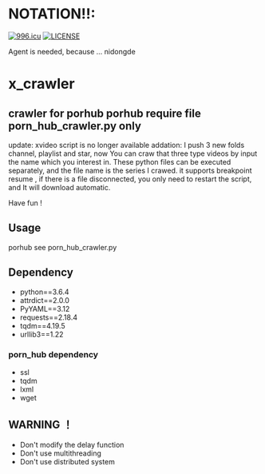 # NOTATION!!:
[![996.icu](https://img.shields.io/badge/link-996.icu-red.svg)](https://996.icu)
[![LICENSE](https://img.shields.io/badge/license-NPL%20(The%20996%20Prohibited%20License)-blue.svg)](https://github.com/996icu/996.ICU/blob/master/LICENSE)

Agent is needed, because ... nidongde


# x_crawler
crawler for porhub
porhub require file  porn_hub_crawler.py only
-----
update:
xvideo script is no longer available
addation: I push 3 new folds channel, playlist and star, now You can craw that three type videos by input the name which you interest in.
These python files can be executed separately, and the file name is the series I crawed. 
it supports breakpoint resume , if there is a file disconnected, you only need to restart the script, and It will download automatic.

Have fun !
## Usage
porhub see porn_hub_crawler.py
## Dependency
- python==3.6.4
- attrdict==2.0.0
- PyYAML==3.12
- requests==2.18.4
- tqdm==4.19.5
- urllib3==1.22
### porn_hub dependency
- ssl
- tqdm
- lxml
- wget
## WARNING ！
- Don't modify the delay function
- Don't use multithreading
- Don't use distributed system


